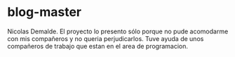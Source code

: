 # blog-master
Nicolas Demalde.
El proyecto lo presento sólo porque no pude acomodarme con mis compañeros y no queria perjudicarlos.
Tuve ayuda de unos compañeros de trabajo que estan en el area de programacion.
